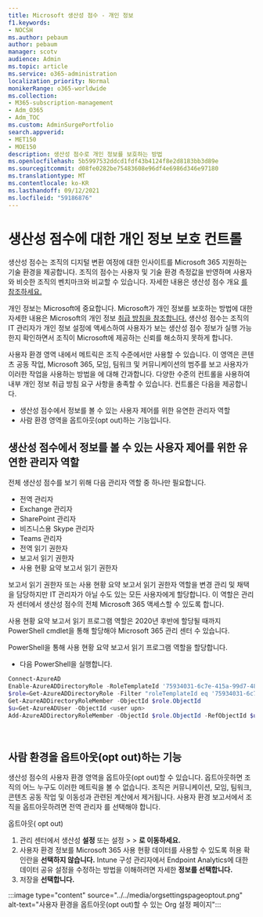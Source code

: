 ```yaml
---
title: Microsoft 생산성 점수 - 개인 정보
f1.keywords:
- NOCSH
ms.author: pebaum
author: pebaum
manager: scotv
audience: Admin
ms.topic: article
ms.service: o365-administration
localization_priority: Normal
monikerRange: o365-worldwide
ms.collection:
- M365-subscription-management
- Adm_O365
- Adm_TOC
ms.custom: AdminSurgePortfolio
search.appverid:
- MET150
- MOE150
description: 생산성 점수로 개인 정보를 보호하는 방법
ms.openlocfilehash: 5b5997532ddcd1fdf43b4124f8e2d8183bb3d89e
ms.sourcegitcommit: d08fe0282be75483608e96df4e6986d346e97180
ms.translationtype: MT
ms.contentlocale: ko-KR
ms.lasthandoff: 09/12/2021
ms.locfileid: "59186876"
---
```

# <a name="privacy-controls-for-productivity-score"></a>생산성 점수에 대한 개인 정보 보호 컨트롤

생산성 점수는 조직의 디지털 변환 여정에 대한 인사이트를 Microsoft 365 지원하는 기술 환경을 제공합니다.  조직의 점수는 사용자 및 기술 환경 측정값을 반영하며 사용자와 비슷한 조직의 벤치마크와 비교할 수 있습니다. 자세한 내용은 생산성 점수 개요 [를 참조하세요.](productivity-score.md)

개인 정보는 Microsoft에 중요합니다. Microsoft가 개인 정보를 보호하는 방법에 대한 자세한 내용은 Microsoft의 개인 정보 [취급 방침을 참조합니다.](https://privacy.microsoft.com/privacystatement) 생산성 점수는 조직의 IT 관리자가 개인 정보 설정에 액세스하여 사용자가 보는 생산성 점수 정보가 실행 가능한지 확인하면서 조직이 Microsoft에 제공하는 신뢰를 해소하지 못하게 합니다.

사용자 환경 영역 내에서 메트릭은 조직 수준에서만 사용할 수 있습니다. 이 영역은 콘텐츠 공동 작업, Microsoft 365, 모임, 팀워크 및 커뮤니케이션의 범주를 보고 사용자가 이러한 작업을 사용하는 방법을 에 대해 간과합니다. 다양한 수준의 컨트롤을 사용하여 내부 개인 정보 취급 방침 요구 사항을 충족할 수 있습니다.
컨트롤은 다음을 제공합니다.

- 생산성 점수에서 정보를 볼 수 있는 사용자 제어를 위한 유연한 관리자 역할
- 사람 환경 영역을 옵트아웃(opt out)하는 기능입니다.

## <a name="flexible-admin-roles-to-control-who-can-see-the-information-in-productivity-score"></a>생산성 점수에서 정보를 볼 수 있는 사용자 제어를 위한 유연한 관리자 역할

전체 생산성 점수를 보기 위해 다음 관리자 역할 중 하나만 필요합니다.

- 전역 관리자
- Exchange 관리자
- SharePoint 관리자
- 비즈니스용 Skype 관리자
- Teams 관리자
- 전역 읽기 권한자
- 보고서 읽기 권한자
- 사용 현황 요약 보고서 읽기 권한자

보고서 읽기 권한자 또는 사용 현황 요약 보고서 읽기 권한자 역할을 변경 관리 및 채택을 담당하지만 IT 관리자가 아닐 수도 있는 모든 사용자에게 할당합니다. 이 역할은 관리자 센터에서 생산성 점수의 전체 Microsoft 365 액세스할 수 있도록 합니다.

사용 현황 요약 보고서 읽기 프로그램 역할은 2020년 후반에 할당될 때까지 PowerShell cmdlet을 통해 할당해야 Microsoft 365 관리 센터 수 있습니다.

PowerShell을 통해 사용 현황 요약 보고서 읽기 프로그램 역할을 할당합니다.

- 다음 PowerShell을 실행합니다.

```powershell
Connect-AzureAD
Enable-AzureADDirectoryRole -RoleTemplateId '75934031-6c7e-415a-99d7-48dbd49e875e'
$role=Get-AzureADDirectoryRole -Filter "roleTemplateId eq '75934031-6c7e-415a-99d7-48dbd49e875e'"
Get-AzureADDirectoryRoleMember -ObjectId $role.ObjectId
$u=Get-AzureADUser -ObjectId <user upn>
Add-AzureADDirectoryRoleMember -ObjectId $role.ObjectId -RefObjectId $u.ObjectId
```

</br>


## <a name="capability-to-opt-out-of-people-experiences"></a>사람 환경을 옵트아웃(opt out)하는 기능

생산성 점수의 사용자 환경 영역을 옵트아웃(opt out)할 수 있습니다. 옵트아웃하면 조직의 어느 누구도 이러한 메트릭을 볼 수 없습니다. 조직은 커뮤니케이션, 모임, 팀워크, 콘텐츠 공동 작업 및 이동성과 관련된 계산에서 제거됩니다. 사용자 환경 보고서에서 조직을 옵트아웃하려면 전역 관리자 를 선택해야 합니다.

옵트아웃( opt out)

1. 관리 센터에서 생산성 **설정** 또는 설정   >     >  **로 이동하세요.**
2. 사용자 환경 정보를 Microsoft 365 사용 현황 데이터를 사용할 수 있도록 허용 확인란을 **선택하지 않습니다.** Intune 구성 관리자에서 Endpoint Analytics에 대한 데이터 공유 설정을 수정하는 방법을 이해하려면 자세한 **정보를 선택합니다.**
3. 저장을 **선택합니다.**

:::image type="content" source="../../media/orgsettingspageoptout.png" alt-text="사용자 환경을 옵트아웃(opt out)할 수 있는 Org 설정 페이지":::
